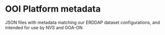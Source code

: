 # OOI Platform metadata

JSON files with metadata matching our ERDDAP dataset configurations, and intended for use by NVS and GOA-ON
